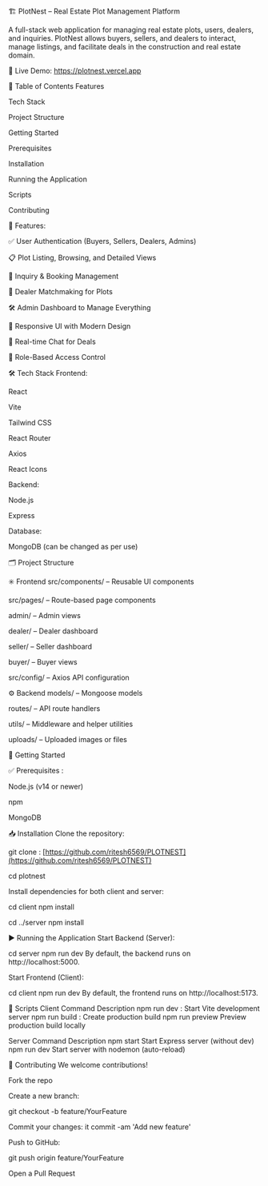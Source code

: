 🏗️ PlotNest – Real Estate Plot Management Platform


A full-stack web application for managing real estate plots, users, dealers, and inquiries. PlotNest allows buyers, sellers, and dealers to interact, manage listings, and facilitate deals in the construction and real estate domain.

🔗 Live Demo: https://plotnest.vercel.app

📑 Table of Contents
Features

Tech Stack

Project Structure

Getting Started

Prerequisites

Installation

Running the Application

Scripts

Contributing

🚀 Features:

✅ User Authentication (Buyers, Sellers, Dealers, Admins)

📋 Plot Listing, Browsing, and Detailed Views

💬 Inquiry & Booking Management

🤝 Dealer Matchmaking for Plots

🛠️ Admin Dashboard to Manage Everything

📱 Responsive UI with Modern Design

💬 Real-time Chat for Deals 

🔐 Role-Based Access Control

🛠️ Tech Stack
Frontend:

React

Vite

Tailwind CSS

React Router

Axios

React Icons

Backend:

Node.js

Express

Database:

MongoDB (can be changed as per use)

🗂️ Project Structure

✳️ Frontend
src/components/ – Reusable UI components 

src/pages/ – Route-based page components

admin/ – Admin views

dealer/ – Dealer dashboard

seller/ – Seller dashboard

buyer/ – Buyer views

src/config/ – Axios API configuration

⚙️ Backend
models/ – Mongoose models 

routes/ – API route handlers

utils/ – Middleware and helper utilities

uploads/ – Uploaded images or files

🧰 Getting Started

✅ Prerequisites :

Node.js (v14 or newer)

npm

MongoDB 

📥 Installation
Clone the repository:


git clone : [https://github.com/ritesh6569/PLOTNEST](https://github.com/ritesh6569/PLOTNEST)

cd plotnest

Install dependencies for both client and server:

cd client
npm install

cd ../server
npm install

▶️ Running the Application
Start Backend (Server):

cd server
npm run dev
By default, the backend runs on http://localhost:5000.

Start Frontend (Client):

cd client
npm run dev
By default, the frontend runs on http://localhost:5173.


📜 Scripts
Client
Command	Description
npm run dev : 	Start Vite development server
npm run build :	Create production build
npm run preview	Preview production build locally

Server
Command	Description
npm start	Start Express server (without dev)
npm run dev	Start server with nodemon (auto-reload)

🤝 Contributing
We welcome contributions!

Fork the repo

Create a new branch:

git checkout -b feature/YourFeature

Commit your changes:
it commit -am 'Add new feature'

Push to GitHub:

git push origin feature/YourFeature

Open a Pull Request

